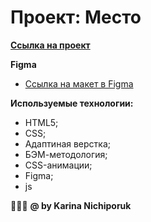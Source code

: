 # Проект: Место


**[Ссылка на проект](https://github.com/karinahik/mesto.git)**

**Figma**

* [Ссылка на макет в Figma](https://www.figma.com/file/2cn9N9jSkmxD84oJik7xL7/JavaScript.-Sprint-4?node-id=0%3A1)


**Используемые технологии:**
* HTML5;
* CSS;
* Адаптиная верстка;
* БЭМ-методология;
* CSS-анимации;
* Figma;
* js
 



🙋🏻‍♀️
**@ by Karina Nichiporuk**
